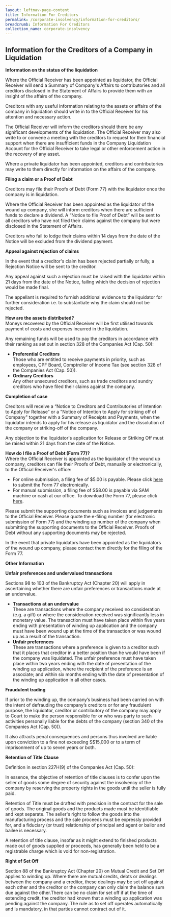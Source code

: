 ```yaml
---
layout: leftnav-page-content
title: Information For Creditors 
permalink: /corporate-insolvency/information-for-creditors/
breadcrumb: Information For Creditors 
collection_name: corporate-insolvency
---
```


Information for the Creditors of a Company in Liquidation
---

**Information on the status of the liquidation**
 
Where the Official Receiver has been appointed as liquidator, the Official Receiver will send a Summary of Company's Affairs to contributories and all creditors disclosed in the Statement of Affairs to provide them with an insight of the affairs of the company.

Creditors with any useful information relating to the assets or affairs of the company in liquidation should write in to the Official Receiver for his attention and necessary action.

The Official Receiver will inform the creditors should there be any significant developments of the liquidation. The Official Receiver may also write to or convene a meeting with the creditors to request for their financial support when there are insufficient funds in the Company Liquidation Account for the Official Receiver to take legal or other enforcement action in the recovery of any asset.

Where a private liquidator has been appointed, creditors and contributories may write to them directly for information on the affairs of the company.<br>

**Filing a claim or a Proof of Debt**

Creditors may file their Proofs of Debt (Form 77) with the liquidator once the company is in liquidation.   

Where the Official Receiver has been appointed as the liquidator of the wound up company, she will inform creditors when there are sufficient funds to declare a dividend. A “Notice to file Proof of Debt” will be sent to all creditors who have not filed their claims against the company but were disclosed in the Statement of Affairs. 

Creditors who fail to lodge their claims within 14 days from the date of the Notice will be excluded from the dividend payment.<br>

**Appeal against rejection of claims**

In the event that a creditor's claim has been rejected partially or fully, a Rejection Notice will be sent to the creditor. 

Any appeal against such a rejection must be raised with the liquidator within 21 days from the date of the Notice, failing which the decision of rejection would be made final. 

The appellant is required to furnish additional evidence to the liquidator for further consideration i.e. to substantiate why the claim should not be rejected.<br>

**How are the assets distributed?**<br>
Moneys recovered by the Official Receiver will be first utilised towards payment of costs and expenses incurred in the liquidation.

Any remaining funds will be used to pay the creditors in accordance with their ranking as set out in section 328 of the Companies Act (Cap. 50):<br>

<ul>
  <li><b>Preferential Creditors</b><br>
    Those who are entitled to receive payments in priority, such as employees, CPF Board, Comptroller of Income Tax (see section 328 of the Companies Act (Cap. 50)).
  </li>
  <li><b>Ordinary Creditors </b><br>
    Any other unsecured creditors, such as trade creditors and sundry creditors who have filed their claims against the company.
  </li>
</ul>

**Completion of case**

Creditors will receive a “Notice to Creditors and Contributories of Intention to Apply for Release” or a "Notice of Intention to Apply for striking off of Company" together with a Summary of Receipts and Payments, when the liquidator intends to apply for his release as liquidator and the dissolution of the company or striking-off of the company.

Any objection to the liquidator's application for Release or Striking Off must be raised within 21 days from the date of the Notice.<br>

**How do I file a Proof of Debt (Form 77)?**<br>
Where the Official Receiver is appointed as the liquidator of the wound up company, creditors can file their Proofs of Debt, manually or electronically, to the Official Receiver's office:<br>
<ul>
 <li>For online submission, a filing fee of $5.00 is payable. Please click <a href="https://www.mlaw.gov.sg/eservices/io/" target="_blank">here</a> to submit the Form 77 electronically.</li>
  <li>For manual submission, a filing fee of S$8.00 is payable via SAM machine or cash at our office. To download the Form 77, please click <a href="/corporate-insolvency/forms/" target="_blank">here</a>.</li>
</ul>

Please submit the supporting documents such as invoices and judgements to the Official Receiver. Please quote the e-filing number (for electronic submission of Form 77) and the winding up number of the company when submitting the supporting documents to the Official Receiver. Proofs of Debt without any supporting documents may be rejected.

In the event that private liquidators have been appointed as the liquidators of the wound up company, please contact them directly for the filing of the Form 77.<br>

**Other Information**

**Unfair preferences and undervalued transactions**

Sections 98 to 103 of the Bankruptcy Act (Chapter 20) will apply in ascertaining whether there are unfair preferences or transactions made at an undervalue.<br>
<ul>
  <li>
    <b>Transactions at an undervalue</b><br>
  These are transactions where the company received no consideration (e.g. a gift) or where the consideration received was significantly less in monetary value. The transaction must have taken place within five years ending with presentation of winding up application and the company must have been wound up at the time of the transaction or was wound up as a result of the transaction.
  </li>
  <li>
    <b>Unfair preferences</b><br>
  These are transactions where a preference is given to a creditor such that it places that creditor in a better position than he would have been if the company was liquidated. The unfair preference must have taken place within two years ending with the date of presentation of the winding up application, where the recipient of the preference is an associate; and within six months ending with the date of presentation of the winding up application in all other cases.</li>
</ul>

**Fraudulent trading**

If prior to the winding up, the company’s business had been carried on with the intent of defrauding the company’s creditors or for any fraudulent purpose, the liquidator, creditor or contributory of the company may apply to Court to make the person responsible for or who was party to such activities personally liable for the debts of the company (section 340 of the Companies Act (Cap. 50)).

It also attracts penal consequences and persons thus involved are liable upon conviction to a fine not exceeding S$15,000 or to a term of imprisonment of up to seven years or both.<br>

**Retention of Title Clause**

Definition in section 227H(9) of the Companies Act (Cap. 50):

In essence, the objective of retention of title clauses is to confer upon the seller of goods some degree of security against the insolvency of the company by reserving the property rights in the goods until the seller is fully paid.

Retention of Title must be drafted with precision in the contract for the sale of goods. The original goods and the products made must be identifiable and kept separate. The seller's right to follow the goods into the manufacturing process and the sale proceeds must be expressly provided for, and a fiduciary (or trust) relationship of principal and agent or bailor and bailee is necessary.

A retention of title clause, insofar as it might extend to finished products made out of goods supplied or proceeds, has generally been held to be a registrable charge which is void for non-registration.<br>

**Right of Set Off**

Section 88 of the Bankruptcy Act (Chapter 20) on Mutual Credit and Set Off applies to winding up. Where there are mutual credits, debts or dealings between the company and a creditor, these dealings may be set off against each other and the creditor or the company can only claim the balance sum due against the other.There can be no claim for set off if at the time of extending credit, the creditor had known that a winding up application was pending against the company. The rule as to set off operates automatically and is mandatory, in that parties cannot contract out of it.
